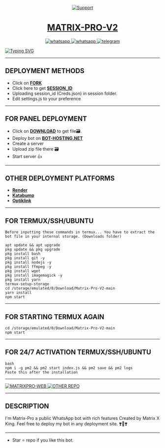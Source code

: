 <p align="center">
  <a href="https://chat.whatsapp.com/Iz8jA4DdW9qCQpR0YbMlnz">
    <img alt=Support weight="10" src="https://files.catbox.moe/sql1zr.jpg"> 
    </p>
<h1 align="center">MATRIX-PRO-V2</h1>
<p align="center"> 
    </p>
<p align="center">
  <a aria-label="Join our chats" href="https://chat.whatsapp.com/Iz8jA4DdW9qCQpR0YbMlnz" target="_blank">
    <img alt="whatsapp" src="https://img.shields.io/badge/Join Group chat-25D366?style=for-the-badge&logo=whatsapp&logoColor=white" />
    <a align="center">
  <a aria-label="Follow Channel" href="https://whatsapp.com/channel/0029Vb5JJ438kyyGlFHTyZ0n" target="_blank">
    <img alt="whatsapp" src="https://img.shields.io/badge/Follow Channel-25D366?style=for-the-badge&logo=whatsapp&logoColor=white" />
</a>
<a aria-label="Chat me" href="https://.tme/MatriXXXXXXXXX" target="_blank">
    <img alt="telegram" src="https://img.shields.io/badge/Telegram Group-24A1DE?style=for-the-badge&logo=telegram&logoColor=white" />
  </a>
</p>
      
   [![Typing SVG](https://readme-typing-svg.herokuapp.com?font=Rockstar-ExtraBold&color=506EF8&lines=WELCOME+MATRIX+PRO+V2+MADE+BY;MATRIX+KING+X;THANKS+FOR+VISITING+MY+REPO)](https://git.io/typing-svg)  
   
 ---

## DEPLOYMENT METHODS

- Click on **[FORK](https://github.com/Matri199/Matrix-V2-Pro/fork)**
- Click here to get **[SESSION_ID](https://paircodematrix.onrender.com)**
- Uploading session_id (Creds.json) in session folder.
- Edit settings.js to your preference 

---

## FOR PANEL DEPLOYMENT

- Click on **[DOWNLOAD](https://github.com/Matri199/Matrix-V2-Pro)** to get file🗃.
- Deploy bot on **[BOT-HOSTING.NET](https://bot-hosting.net/)**
- Create a server
- Upload zip file there 🗃️ 
- Start server 👍

---

## OTHER DEPLOYMENT PLATFORMS
- **[Render](https://render.com)**
- **[Katabump](https://dashboard.katabump.com/auth/login)**
- **[Optiklink](https://optiklink.com/)**

---

## FOR TERMUX/SSH/UBUNTU
```
Before inputting these commands in termux... You have to extract the bot file in your internal storage. (Downloads folder)

apt update && apt upgrade
pkg update && pkg upgrade
pkg install bash
pkg install git -y
pkg install nodejs -y 
pkg install ffmpeg -y 
pkg install wget
pkg install imagemagick -y
pkg install yarn
termux-setup-storage
cd /storage/emulated/0/Download/Matrix-Pro-V2-main
yarn install
npm start
```
---

## FOR STARTING TERMUX AGAIN
```
cd /storage/emulated/0/Download/Matrix-Pro-V2-main
npm start
```
---

## FOR 24/7 ACTIVATION TERMUX/SSH/UBUNTU
```
bash
npm i -g pm2 && pm2 start index.js && pm2 save && pm2 logs
Paste this after the installation
```
---

<p align="Left">
    <a align="center">
  <a aria-label="WEBSITE" href="https://paircodematrix.onrender.com" target="_blank">
    <img alt="MATRIXPRO-WEB" src="https://img.shields.io/badge/MATRIXPRO WEB-25D366?style=for-the-badge&logo=online&logoColor=white" />
</a>
<a aria-label="NEW REPO" href="https://github.com/Matri199/Matrix-V2-Pro" target="_blank">
    <img alt="OTHER REPO" src="https://img.shields.io/badge/NEW REPO-0E1241?style=for-the-badge&logo=github&logoColor=white" />
  </a>
</p>

---

  ## DESCRIPTION
I'm Matrix-Pro a public WhatsApp bot with rich features Created by Matrix X King. Feel free to deploy my bot in any deployment site. ❣️🎀❣️

 --- 
- Star ⭐ repo if you like this bot.
